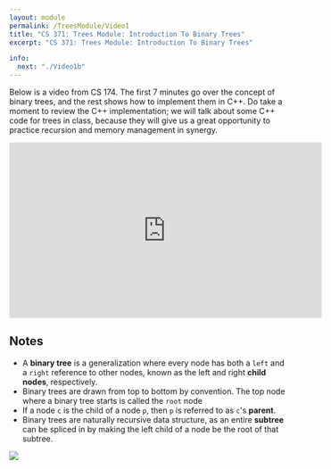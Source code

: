 ```yaml
---
layout: module
permalink: /TreesModule/Video1
title: "CS 371: Trees Module: Introduction To Binary Trees"
excerpt: "CS 371: Trees Module: Introduction To Binary Trees"

info:
  next: "./Video1b"
---
```


Below is a video from CS 174.  The first 7 minutes go over the concept of binary trees, and the rest shows how to implement them in C++.  Do take a moment to review the C++ implementation; we will talk about some C++ code for trees in class, because they will give us a great opportunity to practice recursion and memory management in synergy.

<iframe width="560" height="315" src="https://www.youtube.com/embed/HGZ21401-Uo" frameborder="0" allow="accelerometer; autoplay; clipboard-write; encrypted-media; gyroscope; picture-in-picture" allowfullscreen></iframe>

<h2>Notes</h2>


<ul>
<li>A <b>binary tree</b> is a generalization where every node has both a <code>left</code> and a <code>right</code> reference to other nodes, known as the left and right <b>child nodes</b>, respectively.</li>
<li>Binary trees are drawn from top to bottom by convention.  The top node where a binary tree starts is called the <code>root</code> node</li>
<li>If a node <code>c</code> is the child of a node <code>p</code>, then <code>p</code> is referred to as <code>c</code>'s <b>parent</b>.</li>
<li>Binary trees are naturally recursive data structure, as an entire <b>subtree</b> can be spliced in by making the left child of a node be the root of that subtree.</li>
</ul>

<img src = "../images/TreesModule/BinaryTree.svg">